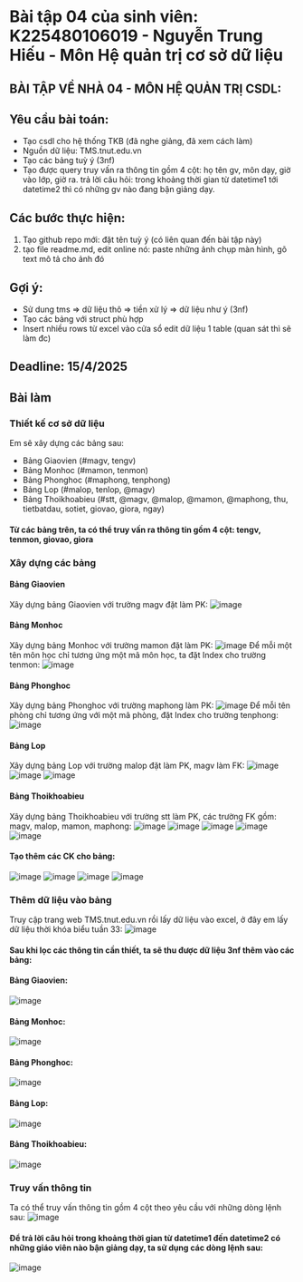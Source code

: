 # Bài tập 04 của sinh viên: K225480106019 - Nguyễn Trung Hiếu - Môn Hệ quản trị cơ sở dữ liệu
## BÀI TẬP VỀ NHÀ 04 - MÔN HỆ QUẢN TRỊ CSDL:
## Yêu cầu bài toán:
 - Tạo csdl cho hệ thống TKB (đã nghe giảng, đã xem cách làm)
 - Nguồn dữ liệu: TMS.tnut.edu.vn
 - Tạo các bảng tuỳ ý (3nf)
 - Tạo được query truy vấn ra thông tin gồm 4 cột: họ tên gv, môn dạy, giờ vào lớp, giờ ra.
   trả lời câu hỏi: trong khoảng thời gian từ datetime1 tới datetime2 thì có những gv nào đang bận giảng dạy.
## Các bước thực hiện:
1. Tạo github repo mới: đặt tên tuỳ ý (có liên quan đến bài tập này)
2. tạo file readme.md, edit online nó:
   paste những ảnh chụp màn hình, gõ text mô tả cho ảnh đó
## Gợi ý:
- Sử dung tms => dữ liệu thô => tiền xử lý => dữ liệu như ý (3nf)
- Tạo các bảng với struct phù hợp
- Insert nhiều rows từ excel vào cửa sổ edit dữ liệu 1 table (quan sát thì sẽ làm đc)
## Deadline: 15/4/2025
## Bài làm
### Thiết kế cơ sở dữ liệu
Em sẽ xây dựng các bảng sau:
- Bảng Giaovien (#magv, tengv)
- Bảng Monhoc (#mamon, tenmon)
- Bảng Phonghoc (#maphong, tenphong)
- Bảng Lop (#malop, tenlop, @magv)
- Bảng Thoikhoabieu (#stt, @magv, @malop, @mamon, @maphong, thu, tietbatdau, sotiet, giovao, giora, ngay)
#### Từ các bảng trên, ta có thể truy vấn ra thông tin gồm 4 cột: tengv, tenmon, giovao, giora
### Xây dựng các bảng
#### Bảng Giaovien
Xây dựng bảng Giaovien với trường magv đặt làm PK:
![image](https://github.com/user-attachments/assets/f1203dfe-5cd9-45e6-9d79-462d7e3f8e19)
#### Bảng Monhoc
Xây dựng bảng Monhoc với trường mamon đặt làm PK:
![image](https://github.com/user-attachments/assets/0f424f67-e3d9-4c02-a034-c709fbafc0c1)
Để mỗi một tên môn học chỉ tương ứng một mã môn học, ta đặt Index cho trường tenmon:
![image](https://github.com/user-attachments/assets/ba9ae00c-6a35-44ad-a006-b619302d122d)
#### Bảng Phonghoc
Xây dựng bảng Phonghoc với trường maphong làm PK:
![image](https://github.com/user-attachments/assets/8cda683f-fcce-420a-b62a-5e24de1fe0c8)
Để mỗi tên phòng chỉ tương ứng với một mã phòng, đặt Index cho trường tenphong:
![image](https://github.com/user-attachments/assets/d0a37911-6ac7-4144-b310-e51a06888f18)
#### Bảng Lop
Xây dựng bảng Lop với trường malop đặt làm PK, magv làm FK:
![image](https://github.com/user-attachments/assets/20e7c0b3-3bf0-44f2-bb12-ace05b9fb511)
![image](https://github.com/user-attachments/assets/39f2043a-9743-4e37-b1c6-8a9d8a2c2a28)
![image](https://github.com/user-attachments/assets/5aa4080f-ce99-4b8b-a86f-737008235879)
#### Bảng Thoikhoabieu
Xây dựng bảng Thoikhoabieu với trường stt làm PK, các trường FK gồm: magv, malop, mamon, maphong:
![image](https://github.com/user-attachments/assets/47c0b1c6-fcee-43bb-9713-64905c1a0bfd)
![image](https://github.com/user-attachments/assets/faa2ce4c-8100-4514-83a1-fc724a0fb9b3)
![image](https://github.com/user-attachments/assets/74c2725d-c36d-4d62-94ee-9c066173586f)
![image](https://github.com/user-attachments/assets/c139498c-ceca-4f4a-9731-46b3bb9deacf)
![image](https://github.com/user-attachments/assets/4008b5d9-be21-4d04-987d-94af28201e8d)
#### Tạo thêm các CK cho bảng:
![image](https://github.com/user-attachments/assets/bc731b81-a98b-4e74-a929-5cf914e7ed97)
![image](https://github.com/user-attachments/assets/705f5a01-1660-46cf-afa5-e41ac84e9fa8)
![image](https://github.com/user-attachments/assets/eea2edac-ee0f-4666-abd2-f21c1a7afa8a)
![image](https://github.com/user-attachments/assets/e92fb4f1-8261-44d0-9a08-735d74fe18b9)
### Thêm dữ liệu vào bảng
Truy cập trang web TMS.tnut.edu.vn rồi lấy dữ liệu vào excel, ở đây em lấy dữ liệu thời khóa biểu tuần 33:
![image](https://github.com/user-attachments/assets/2c1601c1-9fec-45af-8655-d9400493ed02)
#### Sau khi lọc các thông tin cần thiết, ta sẽ thu được dữ liệu 3nf thêm vào các bảng:
#### Bảng Giaovien:
![image](https://github.com/user-attachments/assets/9f40550a-a6b1-4691-b99a-9b36fe67d975)
#### Bảng Monhoc:
![image](https://github.com/user-attachments/assets/0d31b964-8ed5-4537-a92f-4ba9b14d26a9)
#### Bảng Phonghoc:
![image](https://github.com/user-attachments/assets/44fb6a94-147b-46bf-b9e7-7d136bdd9319)
#### Bảng Lop:
![image](https://github.com/user-attachments/assets/75acc7f8-9977-4b22-91b5-5712fc2f0adf)
#### Bảng Thoikhoabieu:
![image](https://github.com/user-attachments/assets/6b31ecb9-f36a-4d26-ae05-ab0f03758382)
### Truy vấn thông tin
Ta có thể truy vấn thông tin gồm 4 cột theo yêu cầu với những dòng lệnh sau:
![image](https://github.com/user-attachments/assets/6e97fc0d-c52e-4a02-85bb-d15aee66c8ae)
#### Để trả lời câu hỏi trong khoảng thời gian từ datetime1 đến datetime2 có những giáo viên nào bận giảng dạy, ta sử dụng các dòng lệnh sau: 
![image](https://github.com/user-attachments/assets/c297ad5a-ae14-4e52-98a4-4c06b1a1579b)
